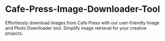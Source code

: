 # Cafe-Press-Image-Downloader-Tool
Effortlessly download images from Cafe Press with our user-friendly Image and Photo Downloader tool. Simplify image retrieval for your creative projects.
